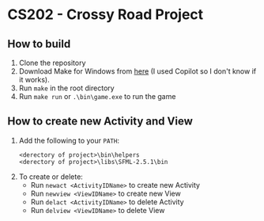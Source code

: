 # CS202 - Crossy Road Project

## How to build

1. Clone the repository
2. Download Make for Windows from [here](http://gnuwin32.sourceforge.net/packages/make.htm) (I used Copilot so I don't know if it works).
3. Run `make` in the root directory
4. Run `make run` or `.\bin\game.exe` to run the game

## How to create new Activity and View

1. Add the following to your `PATH`:
    ```
    <derectory of project>\bin\helpers
    <derectory of project>\libs\SFML-2.5.1\bin
    ```
2. To create or delete:
   - Run `newact <ActivityIDName>` to create new Activity  
   - Run `newview <ViewIDName>` to create new View
   - Run `delact <ActivityIDName>` to delete Activity
   - Run `delview <ViewIDName>` to delete View